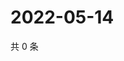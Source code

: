 # 2022-05-14

共 0 条

<!-- BEGIN WEIBO -->
<!-- 最后更新时间 Sat May 14 2022 20:26:20 GMT+0800 (China Standard Time) -->

<!-- END WEIBO -->
